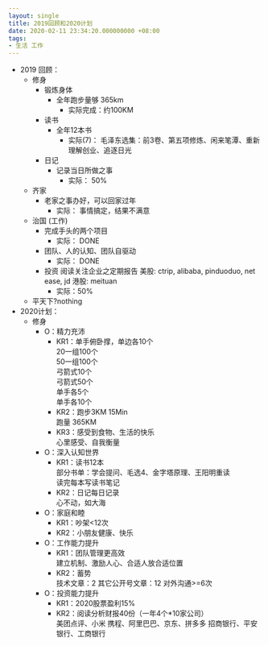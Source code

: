 ```yaml
---
layout: single
title: 2019回顾和2020计划
date: 2020-02-11 23:34:20.000000000 +08:00
tags:
- 生活 工作
---
```


- 2019 回顾：
  - 修身
    - 锻炼身体
      - 全年跑步量够 365km
        - 实际完成：约100KM
    - 读书
      - 全年12本书
        - 实际(7)：
          毛泽东选集：前3卷、第五项修炼、闲来笔潭、重新理解创业、追逐日光
    - 日记
      - 记录当日所做之事
        - 实际：
          50%
  - 齐家
    - 老家之事办好，可以回家过年
      - 实际：
        事情搞定，结果不满意
  - 治国 (工作)
    - 完成手头的两个项目
      - 实际：
        DONE
    - 团队、人的认知、团队自驱动
      - 实际：
        DONE
    - 投资
      阅读关注企业之定期报告
      美股: ctrip, alibaba, pinduoduo, net ease, jd
      港股: meituan
      - 实际：50%
  - 平天下?nothing
- 2020计划：
  - 修身
    - O：精力充沛
      - KR1：单手俯卧撑，单边各10个  
        20一组100个  
        50一组100个  
        弓箭式10个  
        弓箭式50个  
        单手各5个  
        单手各10个  
      - KR2：跑步3KM 15Min  
        跑量 365KM
      - KR3：感受到食物、生活的快乐  
         心里感受、自我衡量
    - O：深入认知世界
      - KR1：读书12本  
        部分书单：学会提问、毛选4、金字塔原理、王阳明重读  
        读完每本写读书笔记
      - KR2：日记每日记录  
        心不动，如大海
    - O：家庭和睦
      - KR1：吵架<12次  
      - KR2：小朋友健康、快乐
    - O：工作能力提升
      - KR1：团队管理更高效  
        建立机制、激励人心、合适人放合适位置
      - KR2：蓄势  
        技术文章：2
        其它公开号文章：12
        对外沟通>=6次
    - O：投资能力提升
      - KR1：2020股票盈利15%
      - KR2：阅读分析财报40份（一年4个*10家公司）  
        美团点评、小米
        携程、阿里巴巴、京东、拼多多
        招商银行、平安银行、工商银行
